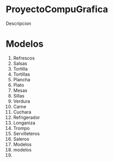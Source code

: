 # ProyectoCompuGrafica
Descripcion
# Modelos
 1. Refrescos
 2. Salsas
 3. Tortilla 
 4. Tortillas
 5. Plancha
 6. Plato
 7. Mesas
 8. Sillas
 9. Verdura
 10. Carne 
 11. Cuchara
 12. Refrigerador
 13. Longaniza 
 14. Trompo
 15. Servilleteros 
 16. Saleros
 1. Modelos
 2. modelos 
 3. 

  
